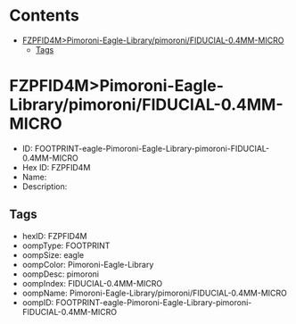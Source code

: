 



Contents
========

* [FZPFID4M>Pimoroni-Eagle-Library/pimoroni/FIDUCIAL-0.4MM-MICRO](#fzpfid4mpimoroni-eagle-librarypimoronifiducial-04mm-micro)
	* [Tags](#tags)

# FZPFID4M>Pimoroni-Eagle-Library/pimoroni/FIDUCIAL-0.4MM-MICRO

- ID: FOOTPRINT-eagle-Pimoroni-Eagle-Library-pimoroni-FIDUCIAL-0.4MM-MICRO
- Hex ID: FZPFID4M
- Name: 
- Description: 

## Tags

- hexID: FZPFID4M
- oompType: FOOTPRINT
- oompSize: eagle
- oompColor: Pimoroni-Eagle-Library
- oompDesc: pimoroni
- oompIndex: FIDUCIAL-0.4MM-MICRO
- oompName: Pimoroni-Eagle-Library/pimoroni/FIDUCIAL-0.4MM-MICRO
- oompID: FOOTPRINT-eagle-Pimoroni-Eagle-Library-pimoroni-FIDUCIAL-0.4MM-MICRO
